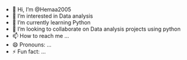 - 👋 Hi, I’m @Hemaa2005
- 👀 I’m interested in Data analysis
- 🌱 I’m currently learning Python
- 💞️ I’m looking to collaborate on Data analysis projects using python
- 📫 How to reach me ...
- 😄 Pronouns: ...
- ⚡ Fun fact: ...

<!---
Hemaa2005/Hemaa2005 is a ✨ special ✨ repository because its `README.md` (this file) appears on your GitHub profile.
You can click the Preview link to take a look at your changes.
--->

